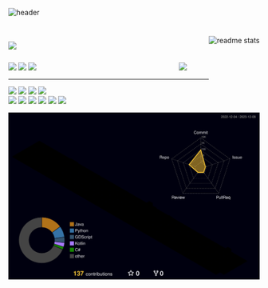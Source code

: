 ![header](https://capsule-render.vercel.app/api?type=Slice&color=000&height=180&section=header&text=MoonRabbit🐇&fontColor=d6ace6&animation=scaleIn&fontSize=60)


<div align="">

<img align="right" height="125" src="https://github-readme-stats.vercel.app/api?username=WithTheMoonRabbit&count_private&show_icons=true&theme=highcontrast&rank_icon=github&border_radius=10" alt="readme stats"/>
<h1 align="left">
    <img src="https://readme-typing-svg.demolab.com?font=Roboto+Slab&weight=500&size=25&duration=7000&pause=1000&color=48F7B7&random=false&width=435&lines=Wake+up%2C+pal...;The+Matrix+has+you...;Follow+the+white+rabbit.;Knock%2C+knock" />
</h1>
<a href="https://www.with.the.moon.rabbit@gmail.com">
  <img src="https://img.shields.io/badge/-Gmail-F6F6F6?style=for-the-badge&logo=Gmail&logoColor=F29661"/></a>
  <a href="https://withthemoonrabbit.notion.site/14695055007148639d0d0d63a0d801c7?pvs=4">
  <img src="https://img.shields.io/badge/-Notion-black?style=for-the-badge&logo=notion&logoColor=white"/></a>

  <a href="https://www.figma.com/files/team/1251219514306507019">
  <img src="https://img.shields.io/badge/-Figma-993800?style=for-the-badge&logo=Figma&logoColor=E5D85C"/></a>

  <img align="right" width="60" src="https://media4.giphy.com/media/5ImdJEaEyxBlJt3uxW/200.webp?cid=ecf05e47j7eq37hyiumvxxm4i5pmwer6v52awluhm8irlefq&ep=v1_stickers_search&rid=200.webp&ct=s" />
  
  ---
  
  <img src="https://img.shields.io/badge/-Unity-lightgray?logo=unity&logoColor=white"/>
  <img src="https://img.shields.io/badge/-Unreal%20engine-black?logo=unreal%20engine&logoColor=white"/>
  <!--<img src="https://img.shields.io/badge/-Godot%20Engine-ffa9ff?logo=Godot%20Engine&logoColor=blue"/>-->
  <img src="https://img.shields.io/badge/-Android%20Studio-brightgreen?logo=AndroidStudio&logoColor=white"/>
  <img src="https://img.shields.io/badge/-Blender-orange?logo=blender&logoColor=white"/>
  <br>
  
  <img src="https://img.shields.io/badge/-Java-red"/>
  <img src="https://img.shields.io/badge/-sharp-blue?logo=C&logoColor=9cf"/>
  <img src="https://img.shields.io/badge/-Postgresql-B2EBF4?logo=Postgresql&logoColor=blue"/>
  <img src="https://img.shields.io/badge/-Figma-white?logo=figma&logoColor=9253EB"/>
  <img src="https://img.shields.io/badge/-kubernetes-B2EBF4?logo=kubernetes&logoColor=blue"/>
  <img src="https://img.shields.io/badge/-Grpc-ffa9ff?e&logoColor=blue"/>
  </p>
</div>


![](./profile-3d-contrib/profile-night-rainbow.svg)


<!--
**WithTheMoonRabbit/WithTheMoonRabbit** is a ✨ _special_ ✨ repository because its `README.md` (this file) appears on your GitHub profile.

Here are some ideas to get you started:

- 🔭 I’m currently working on ...
- 🌱 I’m currently learning ...
- 👯 I’m looking to collaborate on ...
- 🤔 I’m looking for help with ...
- 💬 Ask me about ...
- 📫 How to reach me: ...
- 😄 Pronouns: ...
- ⚡ Fun fact: ...
-->
